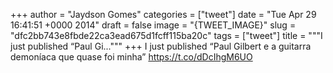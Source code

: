 
+++
author = "Jaydson Gomes"
categories = ["tweet"]
date = "Tue Apr 29 16:41:51 +0000 2014"
draft = false
image = "{TWEET_IMAGE}"
slug = "dfc2bb743e8fbde22ca3ead675d1fcff115ba20c"
tags = ["tweet"]
title = """I just published “Paul Gi..."""
+++
I just published “Paul Gilbert e a guitarra demoníaca que quase foi minha” https://t.co/dDcIhgM6UO

